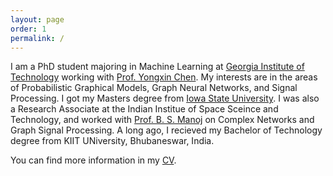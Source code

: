 ```yaml
---
layout: page
order: 1
permalink: /
---
```


I am a PhD student majoring in Machine Learning at [Georgia Institute of Technology](https://ml.gatech.edu/) working with [Prof. Yongxin Chen](https://yongxin.ae.gatech.edu/). My interests are in the areas of Probabilistic Graphical Models, Graph Neural Networks, and Signal Processing. I got my Masters degree from  [Iowa State University](http://www.iastate.edu/). I was also a Research Associate at the Indian Institue of Space Sceince and Technology, and worked with [Prof. B. S. Manoj](https://www.iist.ac.in/avionics/bsmanoj) on Complex Networks and Graph Signal Processing. A long ago, I recieved my Bachelor of Technology degree from KIIT UNiversity, Bhubaneswar, India. 

You can find more information in my [CV](./cv_rahul.pdf).


